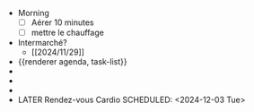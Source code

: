 - Morning
  * [ ] Aérer 10 minutes
  * [ ] mettre le chauffage
- Intermarché?
	- [[2024/11/29]]
- {{renderer agenda, task-list}}
-
-
-
- LATER Rendez-vous Cardio
  SCHEDULED: <2024-12-03 Tue>